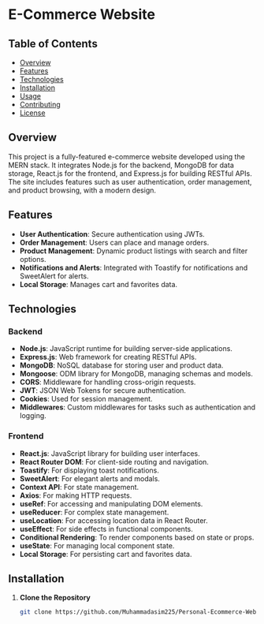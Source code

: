 # E-Commerce Website

## Table of Contents

- [Overview](#overview)
- [Features](#features)
- [Technologies](#technologies)
- [Installation](#installation)
- [Usage](#usage)
- [Contributing](#contributing)
- [License](#license)

## Overview

This project is a fully-featured e-commerce website developed using the MERN stack. It integrates Node.js for the backend, MongoDB for data storage, React.js for the frontend, and Express.js for building RESTful APIs. The site includes features such as user authentication, order management, and product browsing, with a modern design.

## Features

- **User Authentication**: Secure authentication using JWTs.
- **Order Management**: Users can place and manage orders.
- **Product Management**: Dynamic product listings with search and filter options.
- **Notifications and Alerts**: Integrated with Toastify for notifications and SweetAlert for alerts.
- **Local Storage**: Manages cart and favorites data.

## Technologies

### Backend

- **Node.js**: JavaScript runtime for building server-side applications.
- **Express.js**: Web framework for creating RESTful APIs.
- **MongoDB**: NoSQL database for storing user and product data.
- **Mongoose**: ODM library for MongoDB, managing schemas and models.
- **CORS**: Middleware for handling cross-origin requests.
- **JWT**: JSON Web Tokens for secure authentication.
- **Cookies**: Used for session management.
- **Middlewares**: Custom middlewares for tasks such as authentication and logging.

### Frontend

- **React.js**: JavaScript library for building user interfaces.
- **React Router DOM**: For client-side routing and navigation.
- **Toastify**: For displaying toast notifications.
- **SweetAlert**: For elegant alerts and modals.
- **Context API**: For state management.
- **Axios**: For making HTTP requests.
- **useRef**: For accessing and manipulating DOM elements.
- **useReducer**: For complex state management.
- **useLocation**: For accessing location data in React Router.
- **useEffect**: For side effects in functional components.
- **Conditional Rendering**: To render components based on state or props.
- **useState**: For managing local component state.
- **Local Storage**: For persisting cart and favorites data.

## Installation

1. **Clone the Repository**

   ```bash
   git clone https://github.com/Muhammadasim225/Personal-Ecommerce-Website.git

